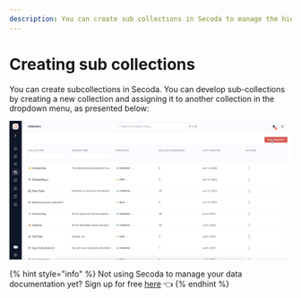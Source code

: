 ```yaml
---
description: You can create sub collections in Secoda to manage the hierarchy of resources
---
```


# Creating sub collections

You can create subcollections in Secoda. You can develop sub-collections by creating a new collection and assigning it to another collection in the dropdown menu, as presented below:

![](../../.gitbook/assets/Collection.gif)

{% hint style="info" %}
Not using Secoda to manage your data documentation yet? Sign up for free [here](http://app.secoda.co/) 👈
{% endhint %}
